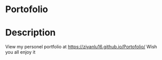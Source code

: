 # Portofolio

# Description

View my personel portfolio at https://ziyanlu16.github.io/Portofolio/
Wish you all enjoy it

